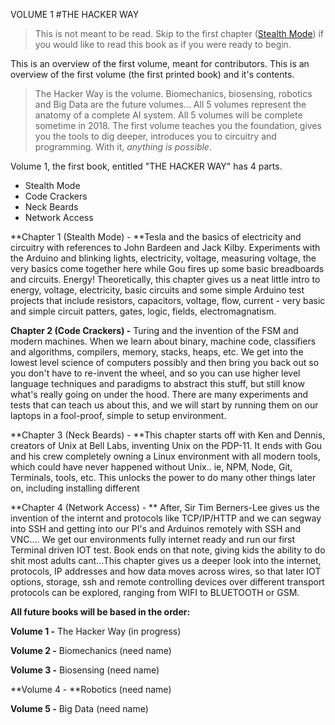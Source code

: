 
VOLUME 1
#THE HACKER WAY


> This is not meant to be read. Skip to the first chapter ([Stealth Mode](https://frangucc.gitbooks.io/gamifyed/content/stealth_mode.html)) if you would like to read this book as if you were ready to begin.

This is an overview of the first volume, meant for contributors. This is an overview of the first volume (the first printed book) and it's contents. 

> The Hacker Way is the  volume. Biomechanics, biosensing, robotics and Big Data are the future volumes... All 5 volumes represent the anatomy of a complete AI system. All 5 volumes will be complete sometime in 2018. The first volume teaches you the foundation, gives you the tools to dig deeper, introduces you to circuitry and programming. With it, *anything is possible*.

Volume 1, the first book, entitled "THE HACKER WAY" has 4 parts.

* Stealth Mode
* Code Crackers
* Neck Beards
* Network Access

**Chapter 1 (Stealth Mode) - **Tesla and the basics of electricity and circuitry with references to John Bardeen and Jack Kilby. Experiments with the Arduino and blinking lights, electricity, voltage, measuring voltage, the very basics come together here while Gou fires up some basic breadboards and circuits. Energy! Theoretically, this chapter gives us a neat little intro to energy, voltage, electricity, basic circuits and some simple Arduino test projects that include resistors, capacitors, voltage, flow, current - very basic and simple circuit patters, gates, logic, fields, electromagnatism.

**Chapter 2 (Code Crackers) -** Turing and the invention of the FSM and modern machines. When we learn about binary, machine code, classifiers and algorithms, compilers, memory, stacks, heaps, etc. We get into the lowest level science of computers possibly and then bring you back out so you don't have to re-invent the wheel, and so you can use higher level language techniques and paradigms to abstract this stuff, but still know what's really going on under the hood. There are many experiments and tests that can teach us about this, and we will start by running them on our laptops in a fool-proof, simple to setup environment.

**Chapter 3 (Neck Beards) - **This chapter starts off with Ken and Dennis, creators of Unix at Bell Labs, inventing Unix on the PDP-11. It ends with Gou and his crew completely owning a Linux environment with all modern tools, which could have never happened without Unix.. ie, NPM, Node, Git, Terminals, tools, etc. This unlocks the power to do many other things later on, including installing different

**Chapter 4 (Network Access) - ** 
After, Sir Tim Berners-Lee gives us the invention of the internt and protocols like TCP/IP/HTTP and we can segway into SSH and getting into our PI's and Arduinos remotely with SSH and VNC.... We get our environments fully internet ready and run our first Terminal driven IOT test. Book ends on that note, giving kids the ability to do shit most adults cant...This chapter gives us a deeper look into the internet, protocols, IP addresses and how data moves across wires, so that later IOT options, storage, ssh and remote controlling devices over different transport protocols can be explored, ranging from WIFI to BLUETOOTH or GSM.


**All future books will be based in the order:**

**Volume 1 -** The Hacker Way (in progress)

**Volume 2 -** Biomechanics (need name)

**Volume 3 -** Biosensing (need name)

**Volume 4 - **Robotics (need name)

**Volume 5 -** Big Data (need name)



















